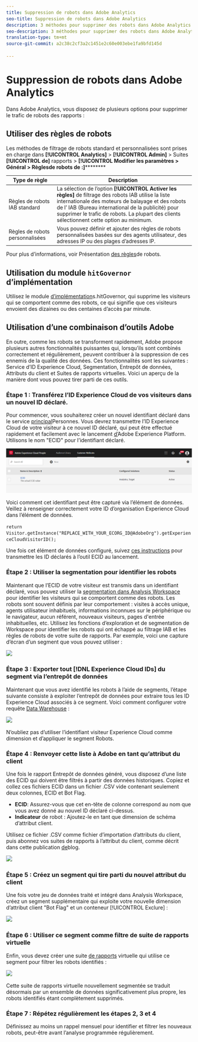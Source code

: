 ```yaml
---
title: Suppression de robots dans Adobe Analytics
seo-title: Suppression de robots dans Adobe Analytics
description: 3 méthodes pour supprimer des robots dans Adobe Analytics
seo-description: 3 méthodes pour supprimer des robots dans Adobe Analytics
translation-type: tm+mt
source-git-commit: a2c38c2cf3a2c1451e2c60e003ebe1fa9bfd145d

---
```



# Suppression de robots dans Adobe Analytics

Dans Adobe Analytics, vous disposez de plusieurs options pour supprimer le trafic de robots des rapports :

## Utiliser des règles de robots

Les méthodes de filtrage de robots standard et personnalisées sont prises en charge dans **[!UICONTROL Analytics]** &gt; **[!UICONTROL Admin]** &gt; Suites **[!UICONTROL de]** rapports &gt; **[!UICONTROL Modifier les paramètres &gt; Général &gt; Règlesde robots de :]**********

| Type de règle | Description |
|--- |--- |
| Règles de robots IAB standard | La sélection de l’option **[!UICONTROL Activer les règles]** de filtrage des robots IAB utilise la liste internationale des moteurs de balayage et des robots de l’ [](https://www.iab.com/) IAB (Bureau international de la publicité) pour supprimer le trafic de robots. La plupart des clients sélectionnent cette option au minimum. |
| Règles de robots personnalisées | Vous pouvez définir et ajouter des règles de robots personnalisées basées sur des agents utilisateur, des adresses IP ou des plages d’adresses IP. |

Pour plus d’informations, voir Présentation [des règles](/help/admin/admin/bot-removal/bot-rules.md)de robots.

## Utilisation du module `hitGovernor` d’implémentation

Utilisez le module [d’implémentation](https://docs.adobe.com/content/help/en/analytics/implementation/javascript-implementation/plugins/hitgovernor.html)s.hitGovernor, qui supprime les visiteurs qui se comportent comme des robots, ce qui signifie que ces visiteurs envoient des dizaines ou des centaines d’accès par minute.

## Utilisation d’une combinaison d’outils Adobe

En outre, comme les robots se transforment rapidement, Adobe propose plusieurs autres fonctionnalités puissantes qui, lorsqu’ils sont combinés correctement et régulièrement, peuvent contribuer à la suppression de ces ennemis de la qualité des données. Ces fonctionnalités sont les suivantes : Service d’ID Experience Cloud, Segmentation, Entrepôt de données, Attributs du client et Suites de rapports virtuelles. Voici un aperçu de la manière dont vous pouvez tirer parti de ces outils.

### Étape 1 : Transférez l’ID Experience Cloud de vos visiteurs dans un nouvel ID déclaré.

Pour commencer, vous souhaiterez créer un nouvel identifiant déclaré dans le service [principal](https://docs.adobe.com/content/help/en/core-services/interface/audiences/audience-library.html)Personnes. Vous devrez transmettre l’ID Experience Cloud de votre visiteur à ce nouvel ID déclaré, qui peut être effectué rapidement et facilement avec le lancement [d’](https://docs.adobe.com/content/help/en/launch/using/implement/solutions/idservice-save.html)Adobe Experience Platform. Utilisons le nom "ECID" pour l’identifiant déclaré.

![](assets/bot-cust-attr-setup.png)

Voici comment cet identifiant peut être capturé via l’élément de données. Veillez à renseigner correctement votre ID d’organisation Experience Cloud dans l’élément de données.

```return Visitor.getInstance("REPLACE_WITH_YOUR_ECORG_ID@AdobeOrg").getExperienceCloudVisitorID();```

Une fois cet élément de données configuré, suivez [ces instructions](https://docs.adobe.com/content/help/en/launch/using/implement/solutions/idservice-save.html) pour transmettre les ID déclarés à l’outil ECID au lancement.

### Étape 2 : Utiliser la segmentation pour identifier les robots

Maintenant que l’ECID de votre visiteur est transmis dans un identifiant déclaré, vous pouvez utiliser la [segmentation dans Analysis Workspace](https://docs.adobe.com/content/help/en/analytics/analyze/analysis-workspace/components/t-freeform-project-segment.html) pour identifier les visiteurs qui se comportent comme des robots. Les robots sont souvent définis par leur comportement : visites à accès unique, agents utilisateur inhabituels, informations inconnues sur le périphérique ou le navigateur, aucun référent, nouveaux visiteurs, pages d'entrée inhabituelles, etc. Utilisez les fonctions d’exploration et de segmentation de Workspace pour identifier les robots qui ont échappé au filtrage IAB et les règles de robots de votre suite de rapports. Par exemple, voici une capture d’écran d’un segment que vous pouvez utiliser :

![](assets/bot-filter-seg1.png)

### Étape 3 : Exporter tout [!DNL Experience Cloud IDs] du segment via l’entrepôt de données

Maintenant que vous avez identifié les robots à l’aide de segments, l’étape suivante consiste à exploiter l’entrepôt de données pour extraire tous les ID Experience Cloud associés à ce segment. Voici comment configurer votre requête [Data Warehouse](https://docs.adobe.com/content/help/en/analytics/export/data-warehouse/data-warehouse.html) :

![](assets/bot-dwh-3.png)

N’oubliez pas d’utiliser l’identifiant visiteur Experience Cloud comme dimension et d’appliquer le segment Robots.

### Étape 4 : Renvoyer cette liste à Adobe en tant qu’attribut du client

Une fois le rapport Entrepôt de données généré, vous disposez d’une liste des ECID qui doivent être filtrés à partir des données historiques. Copiez et collez ces fichiers ECID dans un fichier .CSV vide contenant seulement deux colonnes, ECID et Bot Flag.

* **ECID**: Assurez-vous que cet en-tête de colonne correspond au nom que vous avez donné au nouvel ID déclaré ci-dessus.
* **Indicateur** de robot : Ajoutez-le en tant que dimension de schéma d’attribut client.

Utilisez ce fichier .CSV comme fichier d’importation d’attributs du client, puis abonnez vos suites de rapports à l’attribut du client, comme décrit dans cette publication [de](https://theblog.adobe.com/link-digital-behavior-customers)blog.

![](assets/bot-csv-4.png)

### Étape 5 : Créez un segment qui tire parti du nouvel attribut du client

Une fois votre jeu de données traité et intégré dans Analysis Workspace, créez un segment supplémentaire qui exploite votre nouvelle dimension d’attribut client "Bot Flag" et un conteneur [!UICONTROL Exclure] :

![](assets/bot-filter-seg2.png)

### Étape 6 : Utiliser ce segment comme filtre de suite de rapports virtuelle

Enfin, vous devez créer une suite [de rapports](/help/components/vrs/vrs-about.md) virtuelle qui utilise ce segment pour filtrer les robots identifiés :

![](assets/bot-vrs.png)

Cette suite de rapports virtuelle nouvellement segmentée se traduit désormais par un ensemble de données significativement plus propre, les robots identifiés étant complètement supprimés.

### Étape 7 : Répétez régulièrement les étapes 2, 3 et 4

Définissez au moins un rappel mensuel pour identifier et filtrer les nouveaux robots, peut-être avant l’analyse programmée régulièrement.
